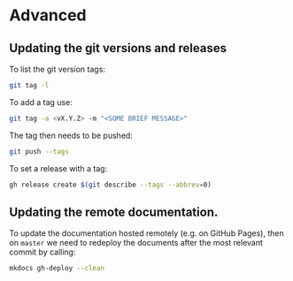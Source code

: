 # Advanced

## Updating the git versions and releases

To list the git version tags: 
```bash
git tag -l
```

To add a tag use:
```bash
git tag -a <vX.Y.Z> -m "<SOME BRIEF MESSAGE>"
```

The tag then needs to be pushed:
```bash
git push --tags
```

To set a release with a tag:
```bash
gh release create $(git describe --tags --abbrev=0)
```

## Updating the remote documentation. 

To update the documentation hosted remotely (e.g. on GitHub Pages), 
then on `master` we need to redeploy the documents after 
the most relevant commit by calling:
```bash
mkdocs gh-deploy --clean
```

